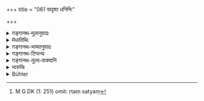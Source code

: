 +++
title = "061 यादृशा धनिभिः"

+++

<details><summary>गङ्गानथ-मूलानुवादः</summary>

I shall declare now what sort of persons should be made witnesses in suits by wealthy men, and how the truth should be told by them.—(61)
</details>

<details><summary>मेधातिथिः</summary>

साक्षिलक्षणोपन्यासः श्लोकः । **यादृशाः साक्षिणो** यज्जातीया यद्गुणयुक्ताश् च **धनिभिर्** उत्तमर्णैर् **व्यवहारेषु** धनप्रयोगादिषु **कर्तव्यास्** **तादृशान्** वक्ष्यमाणेन कथयिष्यामि । **यथा** च ऋतं सत्यं[^२४१] **वाच्यं** वक्तव्यं पृष्टैः सद्भिस् तैः, पूर्वाह्ण इत्यादि, तम् अपि प्रकारं वक्ष्यामीति ॥ ८.६१ ॥


[^२४१]:
     M G DK (1: 251) omit: ṛtaṃ satyaṃ
</details>

<details><summary>गङ्गानथ-भाष्यानुवादः</summary>

The verse introduces the section dealing with witnesses.

‘*What sort of persons*’—*i.e*., of what, castes and with what qualifications.

‘*Wealthy men*’—creditors.

^(‘)*Suits*’—dealing with money-transactions.

I shall describe now what sorts of witnesses shall he adduced; and also how the truth should be told by them, when questioned,—this also I shall explain.—(61)
</details>

<details><summary>गङ्गानथ-टिप्पन्यः</summary>

This verse is quoted in *Vyavahāra-Bālambhaṭṭī* (p. 256);—and in
*Smṛticandrikā* (Vyavahāra, p. 173).
</details>

<details><summary>गङ्गानथ-तुल्य-वाक्यानि</summary>

**(verses 8.61-63)  
**

*Baudhāyana* (1-19.13).—‘Men of the four castes who have sons may be
witnesses, excepting *Śṛotriyas*, the King, ascetics and those destitute
of human intelligence.’

*Viṣṇu* (8.8).—‘Descendants of a noble race, who are virtuous and
wealthy, sacrifices, zealous in the practice of religious austerities,
having male issue, well versed in the holy law, studious, veracious,
acquainted with the three Vedas and aged—shall be witnesses.’

*Yājñavalkya* (2.68.69).—‘Persons devoted to austerities, charitable, of
noble families, veracious, heedful of righteousness, straightforward,
with sons, wealthy, devoted to acts prescribed in the Śruti and in
Smṛtis;—such persons shall be witnesses;—they shall be at least three in
number; the caste of the witnesses being consonant with the caste of the
parties; or members of all castes may be witnesses for all eases.’

*Bṛhaspati* (7.16).—‘There should be nine, seven, five, four or three
witnesses; or two only, if they are learned Brāhmaṇas, are proper; but
let him never examine an only witness.’

*Gautama* (13.2.3).—‘Witnesses shall be many, faultless as regards the
performance of their duties, worthy to be trusted by the King, and free
from affection for, or hatred against, either party;—they may be even
Śūdras.’

*Bṛhaspati* (7.28),—‘Those may be witnesses who are in the habit of
performing religious acts enjoined in the Vedas and Smṛtis, free from
covetousness and malice, of respectable parentage, irreproachable,
zealous in austerities, liberal and sympathetic.’

*Āpastamba* (2.29.7).—‘A person possessed of good qualities may be
called as a witness, and he shall, answer the questions.’

*Vaśiṣṭha* (16.28).—‘Śrotriyas, men of unblemished form, of good
character, men who are holy and love truth, are fit to be witnesses;—or
men of any caste may give evidence regarding men of any other caste.’

*Nārada* (1.153-154).—‘The witnesses shall be of honourable family,
straightforward and unexceptionable as to their descent, their actions
and their fortunes. They shall not be less than three in number,
unimpeachable, honest and pure-minded. They shall be Brāhmaṇas,
Kṣatriyas or Vaiśyas or irreproachable Śūdras. Each of these shall be
witness for his own order; or all of them may be witnesses for all.’
</details>

<details><summary>भारुचिः</summary>

धनव्यवहारे च साक्षिणां लक्षणम् उच्यमानम्, अन्येष्व् अपि व्यवहारेषु कार्यसामान्याद् अविरोधाच् चेत्थंभूता एव प्रतीयेरन् ॥ ८.६१ ॥
</details>

<details><summary>Bühler</summary>

061	I will fully declare what kind of men may be made witnesses in suits by creditors, and in what manner those (witnesses) must give true (evidence).
</details>
